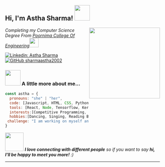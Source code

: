 <h2> Hi, I'm Astha Sharma! <img src="https://media.giphy.com/media/mGcNjsfWAjY5AEZNw6/giphy.gif" width="50"></h2>
<img align='right' src="https://media.giphy.com/media/ieyl9zmCjO4b4t6qoY/giphy.gif" width="230">
<p><em>Completing my Computer Science Degree From <a href="https://www.poornima.org/reap/?utm_source=Adsgrip&utm_medium=GMB&utm_campaign=Organic">Poornima College Of Engineering</a><img src="https://media.giphy.com/media/fYSnHlufseco8Fh93Z/giphy.gif" width="30"></br>
</em></p>

[![Linkedin: Astha Sharma](https://img.shields.io/badge/-AsthaSharma-blue?style=flat-square&logo=Linkedin&logoColor=white&link=https://www.linkedin.com/in/astha-sharma-69ab6b231/)](https://www.linkedin.com/in/astha-sharma-69ab6b231/)
[![GitHub sharmaastha2002](https://img.shields.io/github/followers/thaiane?label=follow&style=social)](https://github.com/sharmaastha2002)


### <img src="https://media.giphy.com/media/VgCDAzcKvsR6OM0uWg/giphy.gif" width="50"> A little more about me...  

```javascript
const astha = {
  pronouns: "she" | "her",
  code: [Javascript, HTML, CSS, Python, C++],
  tools: [React, Node, Tensorflow, Keras],
  interests:[Competitive Programming, Research, Problem Solving],
  hobbies:[Dancing, Singing, Reading Books],
 challenge: "I am working on myself and exploring various Technologies."
}
```

<img src="https://media.giphy.com/media/LnQjpWaON8nhr21vNW/giphy.gif" width="60"> <em><b>I love connecting with different people</b> so if you want to say <b>hi, I'll be happy to meet you more!</b> :)</em>

---
